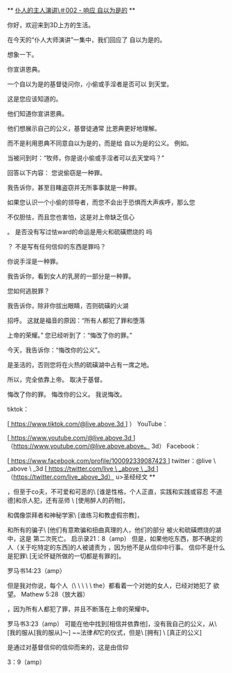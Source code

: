 ** <u>仆人的主人演讲\＃002  - 响应
自以为是的</u> **

你好，欢迎来到3D上方的生活。

在今天的“仆人大师演讲”一集中，我们回应了
自以为是的。

想象一下。

你宣讲恩典。

一个自以为是的基督徒问你，小偷或手淫者是否可以
到天堂。

这是您应该知道的。

他们知道你宣讲恩典。

他们想展示自己的公义，基督徒通常
比恩典更好地理解。

而不是利用恩典不同意自以为是的，而是给
自以为是的公义。 例如。

当被问到时：“牧师，你是说小偷或手淫者可以去天堂吗？”

回答以下内容：
您说偷窃是一种罪。

我告诉你，甚至目睹盗窃并无所事事就是一种罪。

如果您认识一个小偷的领导者，而您不会出于恐惧而大声疾呼，那么您

不仅胆怯，而且您也害怕，这是对上帝缺乏信心

。
是否没有写过怯ward的命运是用火和硫磺燃烧的
吗

？
不是写有任何信仰的东西是罪吗？

你说手淫是一种罪。

我告诉你，看到女人的乳房的一部分是一种罪。

您如何逃脱罪？

我告诉你，除非你拔出眼睛，否则硫磺的火湖

招呼。
这就是福音的原因：“所有人都犯了罪和堕落

上帝的荣耀。”
您已经听到了：“悔改了你的罪。”

今天，我告诉你：“悔改你的公义”。

是圣洁的，否则您将在火热的硫磺湖中占有一席之地。

所以，完全依靠上帝。 取决于基督。

悔改了你的罪。 悔改你的公义。 我说悔改。

tiktok：

[<u> https://www.tiktok.com/@live.above.3d </u>] ）
YouTube：

[<u> https://www.youtube.com/@live.above.3d </u>]（https://www.youtube.com/@live.above.above。 3d）
Facebook：

[<u> https://www.facebook.com/profile/100092339087423 </u>] twitter：@live \ _above \ _3d
[<u> https://twitter.com/live \ _above \ _3d </u>]（https://twitter.com/live_above_3d） u>圣经经文</u> **

，但至于co夫，不可爱和可恶的\ [谁是性格，个人正直，实践和实践或容忍
不道德\]和杀人犯，还有巫师 \ [使用醉人的药物\]，

和偶像崇拜者和神秘学家\ [谁练习和教虚假宗教\]，

和所有的骗子\ [他们有意欺骗和扭曲真理的人，他们的部分
被火和硫磺燃烧的湖中，这是
第二次死亡。
启示录21：8（amp）
但是，如果他吃东西，那不确定的人（关于吃特定的东西\]的人被谴责为
，因为他不是从信仰中行事。
信仰不是什么是犯罪\ [无论怀疑所做的一切都是有罪的\]。

罗马书14:23（amp）

但是我对你说，每个人（\ \ \ \ \ the）都看着一个对她的女人，已经对她犯了
欲望。
Mathew 5:28（放大器）

，因为所有人都犯了罪，并且不断落在上帝的荣耀中。

罗马书3:23（amp）
可能在他中找到[相信并依靠他]，没有我自己的公义，从\ [我的服从[我的服从]〜] ~~法律*和*它的仪式，但是\ [拥有\] \ [真正的公义\]

是通过对基督信仰的信仰而来的，这是由信仰

3：9（amp）


